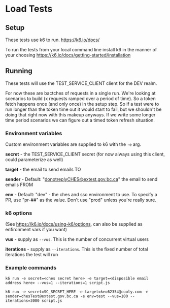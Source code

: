 # Load Tests

## Setup

These tests use k6 to run. <https://k6.io/docs/>

To run the tests from your local command line install
k6 in the manner of your choosing
<https://k6.io/docs/getting-started/installation>

## Running

These tests will use the TEST_SERVICE_CLIENT client for the DEV realm.

For now these are bactches of requests in a single run. We're looking at scenarios to build (x requests ramped over a period of time). So a token fetch happens once (and only once) in the setup step. So if a test were to run longer than the token time out it would start to fail, but we shouldn't be doing that right now with this makeup anyways. If we write some longer time period scenarios we can figure out a timed token refresh situation.

### Environment variables

Custom environment variables are supplied to k6 with the `-e` arg.

**secret** - the TEST_SERVICE_CLIENT secret (for now always using this client, could parameterize as well)

**target** - the email to send emails TO

**sender** - Default: "donotreplyCHES@extest.gov.bc.ca" the email to send emails FROM

**env** - Default: "dev" - the ches and sso environment to use. To specify a PR, use "pr-##" as the value. Don't use "prod" unless you're really sure.

### k6 options

(See <https://k6.io/docs/using-k6/options>, can also be supplied as enfironment vars if you want)

**vus** - supply as `--vus`. This is the number of concurrent virtual users

**iterations** - supply as `--iterations`. This is the fixed number of total iterations the test will run

### Example commands

`k6 run -e secret=<ches secret here> -e target=<disposible email address here> --vus=1 --iterations=1 script.js`

`k6 run -e secret=SC_SECRET_HERE -e target=keo62354@cuoly.com -e sender=chesTest@extest.gov.bc.ca -e env=test --vus=100 --iterations=3000 script.js`

